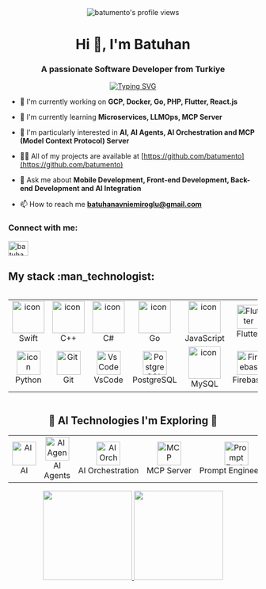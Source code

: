 
<div align="center">
  <img src="https://komarev.com/ghpvc/?username=batumento&label=Profile%20views&color=3584E4&style=flat" alt="batumento's profile views" />
</div>
<h1 align="center">Hi 👋, I'm Batuhan</h1>
<h3 align="center">A passionate Software Developer from Turkiye</h3>

<div align="center">
  
[![Typing SVG](https://readme-typing-svg.herokuapp.com?font=Fira+Code&pause=1000&color=3584E4&center=true&vCenter=true&width=435&lines=Full+Stack+Developer;Mobile,+Web+%26+AI\+)](https://git.io/typing-svg)

</div>

- 🔭 I'm currently working on **GCP, Docker, Go, PHP, Flutter, React.js**

- 🌱 I'm currently learning **Microservices, LLMOps, MCP Server**

- 🚀 I'm particularly interested in **AI, AI Agents, AI Orchestration and MCP (Model Context Protocol) Server**

- 👨‍💻 All of my projects are available at [https://github.com/batumento](https://github.com/batumento)

- 💬 Ask me about **Mobile Development, Front-end Development, Back-end Development and AI Integration**

- 📫 How to reach me **batuhanavniemiroglu@gmail.com**

<h3 align="left">Connect with me:</h3>
<p align="left">
<a href="https://linkedin.com/in/batuhan emiroğlu" target="blank"><img align="center" src="https://raw.githubusercontent.com/rahuldkjain/github-profile-readme-generator/master/src/images/icons/Social/linked-in-alt.svg" alt="batuhan emiroğlu" height="30" width="40" /></a>
</p>

<h2>My stack :man_technologist:</h2>
<div style="display: flex; align-items: flex-start; align: center">
<table align="center">
 <tr>
    <td align="center" width="96">
        <img src="https://techstack-generator.vercel.app/swift-icon.svg" alt="icon" width="65" height="65" />
      <br>Swift
    </td>
    <td align="center" width="96">
      <a href="#macropower-tech">
        <img src="https://techstack-generator.vercel.app/cpp-icon.svg" alt="icon" width="65" height="65" />
      </a>
      <br>C++
    </td>
    <td align="center" width="96">
        <img src="https://techstack-generator.vercel.app/csharp-icon.svg" alt="icon" width="65" height="65" />
      <br>C#
    </td>
      <td align="center" width="96">
        <img src="https://skillicons.dev/icons?i=go" alt="icon" width="65" height="65" />
      <br>Go
    </td>
      <td align="center" width="96">
        <img src="https://techstack-generator.vercel.app/js-icon.svg" alt="icon" width="65" height="65" />
      <br>JavaScript
    </td>
    <td align="center" width="96">
        <img src="https://skillicons.dev/icons?i=flutter" width="48" height="48" alt="Flutter" />
      <br>Flutter
    </td>
    <td align="center" width="96">
        <img src="https://techstack-generator.vercel.app/docker-icon.svg" width="48" height="48" alt="Jenkins" />
      <br>Docker
    </td>
 </tr>
 <tr>
    <td align="center" width="96">
        <img src="[https://skillicons.dev/icons?i=unity](https://techstack-generator.vercel.app/python-icon.svg)" alt="icon" width="48" height="48" alt="Python" />
      <br>Python
    </td>
    <td align="center" width="96"> 
        <img src="https://user-images.githubusercontent.com/25181517/192108372-f71d70ac-7ae6-4c0d-8395-51d8870c2ef0.png" width="48" height="48" alt="Git" />
      <br>Git
    </td>
    <td align="center" width="96">
        <img src="https://skillicons.dev/icons?i=vscode" width="48" height="48" alt="VsCode" />
      <br>VsCode
    </td>
    <td align="center" width="96">
        <img src="https://skillicons.dev/icons?i=postgres" width="48" height="48" alt="PostgreSQL" />
      <br>PostgreSQL
    </td>
    <td align="center" width="96">
        <img src="https://techstack-generator.vercel.app/mysql-icon.svg" alt="icon" width="65" height="65" />
      <br>MySQL
    </td>
    <td align="center" width="96">
        <img src="https://skillicons.dev/icons?i=firebase" width="48" height="48" alt="Firebase" />
      <br>Firebase
    </td>
    <td align="center" width="96">
        <img src="https://skillicons.dev/icons?i=unreal" width="48" height="48" alt="Unreal Engine" />
      <br>Unreal Engine
    </td>
 </tr>
</table>
<br>
</div>

<h2 align="center">🤖 AI Technologies I'm Exploring 🧠</h2>

<table align="center">
  <tr>
    <td align="center" width="96">
      <img src="https://img.icons8.com/fluency/96/000000/artificial-intelligence.png" width="48" height="48" alt="AI"/>
      <br>AI
    </td>
    <td align="center" width="96">
      <img src="https://img.icons8.com/color/96/000000/bot.png" width="48" height="48" alt="AI Agents"/>
      <br>AI Agents
    </td>
    <td align="center" width="96">
      <img src="https://img.icons8.com/color/96/000000/workflow.png" width="48" height="48" alt="AI Orchestration"/>
      <br>AI&nbsp;Orchestration
    </td>
<td align="center" width="96">
      <img src="https://img.icons8.com/fluency/96/usb-connector.png" width="48" height="48" alt="MCP"/>
      <br>MCP&nbsp;Server
    </td>
   <td align="center" width="96">
      <img src="https://img.icons8.com/color/96/000000/light-automation.png" width="48" height="48" alt="Prompt Engineering"/>
      <br>Prompt&nbsp;Engineering
    </td>
  </tr>
</table>


<div align="center">
  <a href="https://github.com/batumento">
    <img height="180em" src="https://github-readme-stats-eight-theta.vercel.app/api?username=batumento&show_icons=true&theme=algolia&include_all_commits=true&count_private=true"/>
    <img height="180em" src="https://github-readme-stats-eight-theta.vercel.app/api/top-langs/?username=batumento&layout=compact&langs_count=8&theme=algolia"/>
  </a>
</div>
